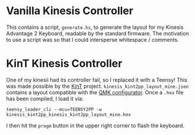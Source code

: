 # Vanilla Kinesis Controller

This contains a script, `generate.hs`, to generate the layout for my
Kinesis Advantage 2 Keyboard, readable by the standard firmware. The
motivation to use a script was so that I could intersperse whitespace
/ comments.

# KinT Kinesis Controller

One of my kinesii had its controller fail, so I replaced it with a
Teensy! This was made possible by the
[KinT](https://github.com/kinx-project/kint)
project. `kinesis_kint2pp_layout_mine.json` contains a layout
compatible with the [QMK configurator](https://config.qmk.fm/).  Once
a `.hex` file has been compiled, I load it via:

```
teensy_loader_cli --mcu=TEENSY2PP -w kinesis_kint2pp_kinesis_kint2pp_layout_mine.hex
```

I then hit the `progm` button in the upper right corner to flash the
keyboard.
